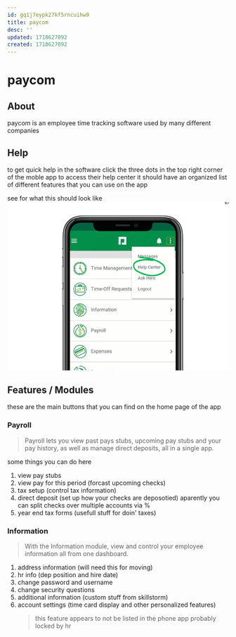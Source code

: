 ```yaml
---
id: gq1j7eypk27kf5rncuihw9
title: paycom
desc: ''
updated: 1718627092
created: 1718627092
---
```

# paycom

## About

paycom is an employee time tracking software used by many different
companies

## Help

to get quick help in the software click the three dots in the top
right corner of the moble app to access their help center it should
have an organized list of different features that you can use on the
app

see for what this should look like
![paycom help center](./assets/images/paycom_help_center.png)


## Features / Modules

these are the main buttons that you can find on the home page of the app

### Payroll

> Payroll lets you view past pays stubs, upcoming pay stubs and your pay history, as well as manage direct deposits, all in a single app. 


some things you can do here

1. view pay stubs
2. view pay for this period (forcast upcoming checks)
3. tax setup (control tax information)
4. direct deposit (set up how your checks are deposotied)
    aparently you can split checks over multiple accounts via %
5. year end tax forms (usefull stuff for doin' taxes)


### Information

> With the Information module, view and control your employee information all from one dashboard. 

1. address information (will need this for moving)
2. hr info (dep position and hire date)
3. change password and username
4. change security questions
5. additional information (custom stuff from skillstorm)
6. account settings (time card display and other personalized features)
    > this feature appears to not be listed in the phone app
    > probably locked by hr


